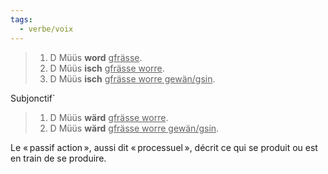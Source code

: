 ```yaml
---
tags:
  - verbe/voix
---
```


> 1. D Müüs **word** <u>gfrässe</u>.
> 2. D Müüs **isch** <u>gfrässe worre</u>.
> 3. D Müüs **isch** <u>gfrässe worre gewän/gsin</u>.

Subjonctif`
> 1. D Müüs **wärd** <u>gfrässe worre</u>.
> 2. D Müüs **wärd** <u>gfrässe worre gewän/gsin</u>.

Le « passif action », aussi dit « processuel », décrit ce qui se produit ou est en train de se produire.